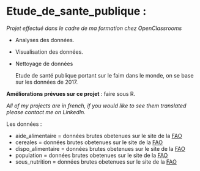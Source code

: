 # Etude_de_sante_publique :

*Projet effectué dans le cadre de ma formation chez OpenClassrooms* 

* Analyses des données. 
* Visualisation des données.
* Nettoyage de données

  Etude de santé publique portant sur le faim dans le monde, on se base sur les données de 2017.
  
__Améliorations prévues sur ce projet__ : faire sous R. 

*All of my projects are in french, if you would like to see them translated please contact me on LinkedIn.*

Les données :
- aide_alimentaire = données brutes obetenues sur le site de la [FAO](https://www.fao.org/faostat/en/#home)
- cereales = données brutes obetenues sur le site de la [FAO](https://www.fao.org/faostat/en/#home)
- dispo_alimentaire = données brutes obetenues sur le site de la [FAO](https://www.fao.org/faostat/en/#home)
- population = données brutes obetenues sur le site de la [FAO](https://www.fao.org/faostat/en/#home)
- sous_nutrition = données brutes obetenues sur le site de la [FAO](https://www.fao.org/faostat/en/#home)
